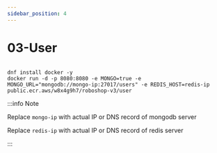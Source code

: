 ```yaml
---
sidebar_position: 4
---
```


# 03-User


```shell 

dnf install docker -y
docker run -d -p 8080:8080 -e MONGO=true -e MONGO_URL="mongodb://mongo-ip:27017/users" -e REDIS_HOST=redis-ip public.ecr.aws/w8x4g9h7/roboshop-v3/user

```


:::info Note

Replace `mongo-ip` with actual IP or DNS record of mongodb server

Replace `redis-ip` with actual IP or DNS record of redis server

:::

